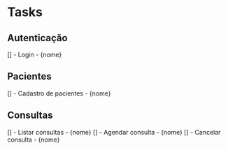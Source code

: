 # Tasks

## Autenticação
[] - Login - {nome}

## Pacientes
[] - Cadastro de pacientes - {nome}

## Consultas
[] - Listar consultas - {nome}
[] - Agendar consulta - {nome}
[] - Cancelar consulta - {nome}
